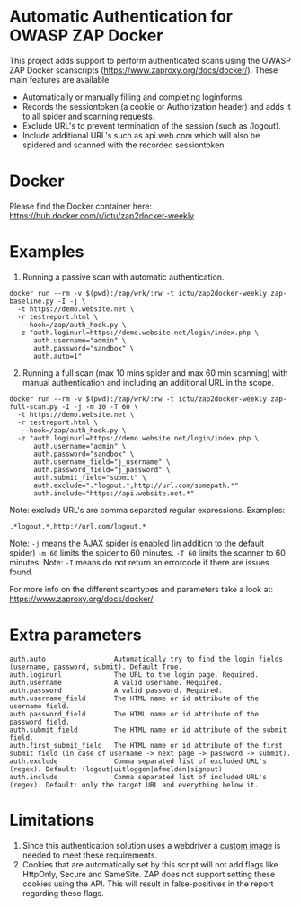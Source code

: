 # Automatic Authentication for OWASP ZAP Docker
This project adds support to perform authenticated scans using the OWASP ZAP Docker scanscripts (https://www.zaproxy.org/docs/docker/). These main features are available:

- Automatically or manually filling and completing loginforms.
- Records the sessiontoken (a cookie or Authorization header) and adds it to all spider and scanning requests.
- Exclude URL's to prevent termination of the session (such as /logout).
- Include additional URL's such as api.web.com which will also be spidered and scanned with the recorded sessiontoken.

# Docker

Please find the Docker container here: https://hub.docker.com/r/ictu/zap2docker-weekly

# Examples

1. Running a passive scan with automatic authentication.
```
docker run --rm -v $(pwd):/zap/wrk/:rw -t ictu/zap2docker-weekly zap-baseline.py -I -j \
  -t https://demo.website.net \
  -r testreport.html \
   --hook=/zap/auth_hook.py \ 
  -z "auth.loginurl=https://demo.website.net/login/index.php \
      auth.username="admin" \
      auth.password="sandbox" \
      auth.auto=1"
```

2. Running a full scan (max 10 mins spider and max 60 min scanning) with manual authentication and including an additional URL in the scope.
```
docker run --rm -v $(pwd):/zap/wrk/:rw -t ictu/zap2docker-weekly zap-full-scan.py -I -j -m 10 -T 60 \
  -t https://demo.website.net \
  -r testreport.html \
   --hook=/zap/auth_hook.py \
  -z "auth.loginurl=https://demo.website.net/login/index.php \
      auth.username="admin" \
      auth.password="sandbox" \
      auth.username_field="j_username" \
      auth.password_field="j_password" \
      auth.submit_field="submit" \
      auth.exclude=".*logout.*,http://url.com/somepath.*"
      auth.include="https://api.website.net.*"
```

Note: exclude URL's are comma separated regular expressions. Examples:
```
.*logout.*,http://url.com/logout.*
```

Note: 
`-j` means the AJAX spider is enabled (in addition to the default spider)
`-m 60` limits the spider to 60 minutes. 
`-T 60` limits the scanner to 60 minutes.
Note: `-I` means do not return an errorcode if there are issues found.

For more info on the different scantypes and parameters take a look at: https://www.zaproxy.org/docs/docker/

# Extra parameters

```
auth.auto                 Automatically try to find the login fields (username, password, submit). Default True.
auth.loginurl             The URL to the login page. Required.
auth.username             A valid username. Required.
auth.password             A valid password. Required.
auth.username_field       The HTML name or id attribute of the username field.
auth.password_field       The HTML name or id attribute of the password field.
auth.submit_field         The HTML name or id attribute of the submit field.
auth.first_submit_field   The HTML name or id attribute of the first submit field (in case of username -> next page -> password -> submit).
auth.exclude              Comma separated list of excluded URL's (regex). Default: (logout|uitloggen|afmelden|signout)
auth.include              Comma separated list of included URL's (regex). Default: only the target URL and everything below it.
```

# Limitations
1. Since this authentication solution uses a webdriver a [custom image](https://hub.docker.com/repository/docker/ictu/zap2docker-weekly) is needed to meet these requirements.
2. Cookies that are automatically set by this script will not add flags like HttpOnly, Secure and SameSite. ZAP does not support setting these cookies using the API. This will result in false-positives in the report regarding these flags.
